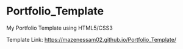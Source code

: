 # Portfolio_Template
My Portfolio Template using HTML5/CSS3

Template Link: https://mazenessam02.github.io/Portfolio_Template/
